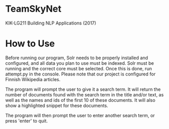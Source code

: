 # TeamSkyNet

KIK-LG211 Building NLP Applications (2017)

# How to Use

Before running our program, Solr needs to be properly installed and configured, and all data you plan to use must be indexed. Solr must be running and the correct core must be selected. Once this is done, run attempt.py in the console. Please note that our project is configured for Finnish Wikipedia articles.

The program will prompt the user to give it a search term. It will return the number of documents found with the search term in the title and/or text, as well as the names and ids of the first 10 of these documents. It will also show a highlighted snippet for these documents.

The program will then prompt the user to enter another search term, or press 'enter' to quit.
